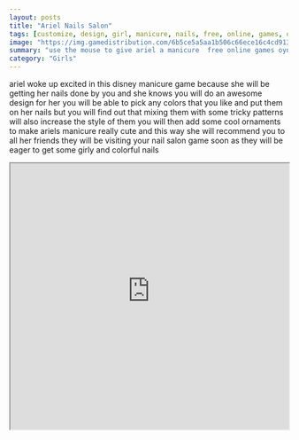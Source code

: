```yaml
---
layout: posts
title: "Ariel Nails Salon"
tags: [customize, design, girl, manicure, nails, free, online, games, oyna, game, free, games, play, play, games]
image: "https://img.gamedistribution.com/6b5ce5a5aa1b506c66ece16c4cd9138d.jpg"
summary: "use the mouse to give ariel a manicure  free online games oyna game free games play play games"
category: "Girls"
---
```


ariel woke up excited in this disney manicure game because she will be getting her nails done by you and she knows you will do an awesome design for her you will be able to pick any colors that you like and put them on her nails but you will find out that mixing them with some tricky patterns will also increase the style of them you will then add some cool ornaments to make ariels manicure really cute and this way she will recommend you to all her friends they will be visiting your nail salon game soon as they will be eager to get some girly and colorful nails

<iframe width="100%" height="480px;" src="https://flash.gamedistribution.com?game=6b5ce5a5aa1b506c66ece16c4cd9138d"></iframe>
